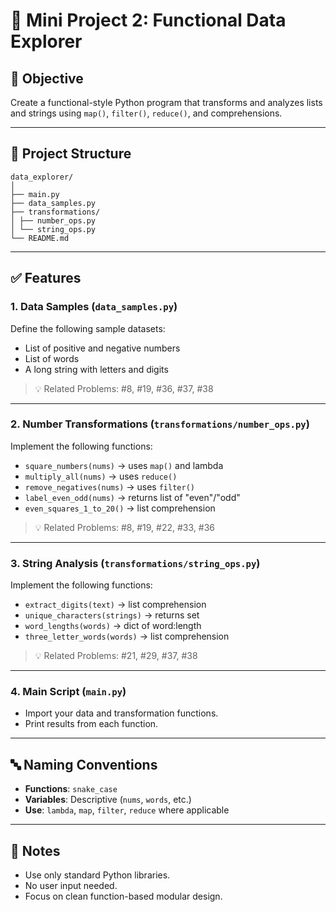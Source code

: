 # 🧩 Mini Project 2: Functional Data Explorer

## 🔧 Objective
Create a functional-style Python program that transforms and analyzes lists and strings using `map()`, `filter()`, `reduce()`, and comprehensions.

---

## 📂 Project Structure

```aiignore
data_explorer/
│
├── main.py
├── data_samples.py
├── transformations/
│ ├── number_ops.py
│ └── string_ops.py
└── README.md
```


---

## ✅ Features

### 1. Data Samples (`data_samples.py`)
Define the following sample datasets:
- List of positive and negative numbers
- List of words
- A long string with letters and digits

> 💡 Related Problems: #8, #19, #36, #37, #38

---

### 2. Number Transformations (`transformations/number_ops.py`)
Implement the following functions:

- `square_numbers(nums)` → uses `map()` and lambda  
- `multiply_all(nums)` → uses `reduce()`  
- `remove_negatives(nums)` → uses `filter()`  
- `label_even_odd(nums)` → returns list of "even"/"odd"  
- `even_squares_1_to_20()` → list comprehension

> 💡 Related Problems: #8, #19, #22, #33, #36

---

### 3. String Analysis (`transformations/string_ops.py`)
Implement the following functions:

- `extract_digits(text)` → list comprehension  
- `unique_characters(strings)` → returns set  
- `word_lengths(words)` → dict of word:length  
- `three_letter_words(words)` → list comprehension

> 💡 Related Problems: #21, #29, #37, #38

---

### 4. Main Script (`main.py`)
- Import your data and transformation functions.
- Print results from each function.

---

## 🔤 Naming Conventions

- **Functions**: `snake_case`
- **Variables**: Descriptive (`nums`, `words`, etc.)
- **Use**: `lambda`, `map`, `filter`, `reduce` where applicable

---

## 📝 Notes

- Use only standard Python libraries.
- No user input needed.
- Focus on clean function-based modular design.
